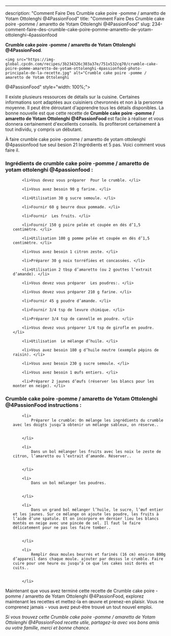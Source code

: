---
description: "Comment Faire Des Crumble cake poire -pomme / amaretto de Yotam Ottolenghi  @4PassionFood"
title: "Comment Faire Des Crumble cake poire -pomme / amaretto de Yotam Ottolenghi  @4PassionFood"
slug: 234-comment-faire-des-crumble-cake-poire-pomme-amaretto-de-yotam-ottolenghi-4passionfood

<p>
	<strong>Crumble cake poire -pomme / amaretto de Yotam Ottolenghi 
@4PassionFood</strong>. 
	
</p>
<p>
	
	<img src="https://img-global.cpcdn.com/recipes/3b234326c303a37e/751x532cq70/crumble-cake-poire-pomme-amaretto-de-yotam-ottolenghi-4passionfood-photo-principale-de-la-recette.jpg" alt="Crumble cake poire -pomme / amaretto de Yotam Ottolenghi 
@4PassionFood" style="width: 100%;">
	
	
</p>

Il existe plusieurs ressources de détails sur la cuisine. Certaines informations sont adaptées aux cuisiniers chevronnés et non à la personne moyenne. Il peut être déroutant d'apprendre tous les détails disponibles. La bonne nouvelle est que cette recette de <strong> Crumble cake poire -pomme / amaretto de Yotam Ottolenghi 
@4PassionFood </strong> est facile à réaliser et vous donnera certainement d'excellents conseils. Ils profiteront certainement à tout individu, y compris un débutant.

<!--inarticleads1-->

À faire crumble cake poire -pomme / amaretto de yotam ottolenghi 
@4passionfood tue seul besion 21 Ingrédients et 5 pas. Voici comment vous faire il.

<h3>Ingrédients de crumble cake poire -pomme / amaretto de yotam ottolenghi 
@4passionfood :</h3>

<ol>
	
		<li>Vous devez vous préparer  Pour le crumble. </li>
	
		<li>Vous avez besoin 90 g farine. </li>
	
		<li>Utilisation 30 g sucre semoule. </li>
	
		<li>Fournir 60 g beurre doux pommade. </li>
	
		<li>Fournir  Les fruits. </li>
	
		<li>Fournir 150 g poire pelée et coupée en dés d’1,5 centimètre. </li>
	
		<li>Utilisation 100 g pomme pelée et coupée en dés d’1,5 centimètre. </li>
	
		<li>Vous avez besoin 1 citron zeste. </li>
	
		<li>Préparer 30 g noix torréfiées et concassées. </li>
	
		<li>Utilisation 2 tbsp d’amaretto (ou 2 gouttes l’extrait d’amande). </li>
	
		<li>Vous devez vous préparer  Les poudres:. </li>
	
		<li>Vous devez vous préparer 210 g farine. </li>
	
		<li>Fournir 45 g poudre d’amande. </li>
	
		<li>Fournir 3/4 tsp de levure chimique. </li>
	
		<li>Préparer 3/4 tsp de cannelle en poudre. </li>
	
		<li>Vous devez vous préparer 1/4 tsp de girofle en poudre. </li>
	
		<li>Utilisation  Le mélange d’huile. </li>
	
		<li>Vous avez besoin 180 g d’huile neutre (exemple pépins de raisin). </li>
	
		<li>Vous avez besoin 230 g sucre semoule. </li>
	
		<li>Vous avez besoin 1 œufs entiers. </li>
	
		<li>Préparer 2 jaunes d’œufs (réserver les blancs pour les monter en neige). </li>
	
</ol>



<!--inarticleads2-->

<h3>Crumble cake poire -pomme / amaretto de Yotam Ottolenghi 
@4PassionFood instructions :</h3>

<ol>
	
		<li>
			Préparer le crumble: On mélange les ingrédients du crumble avec les doigts jusqu’à obtenir un mélange sableux, on réserve..
			
			
		</li>
	
		<li>
			Dans un bol mélanger les fruits avec les noix le zeste de citron, l’amaretto ou l’extrait d’amande. Réserver..
			
			
		</li>
	
		<li>
			Dans un bol mélanger les poudres.
			
			
		</li>
	
		<li>
			Dans un grand bol mélanger l’huile, le sucre, l’œuf entier et les jaunes. Sur ce mélange on ajoute les poudre, les fruits à l’aide d’une spatule. Et on incorpore en dernier lieu les blancs montés en neige avec une pincée de sel. Il faut le faire délicatement pour ne pas les faire tomber..
			
			
		</li>
	
		<li>
			Remplir deux moules beurrés et farinés (16 cm) environ 800g d’appareil dans chaque moule. ajouter par dessus le crumble. Faire cuire pour une heure ou jusqu’à ce que les cakes soit dorés et cuits..
			
			
		</li>
	
</ol>



<!--inarticleads1-->

<p>
Maintenant que vous avez terminé cette recette de Crumble cake poire -pomme / amaretto de Yotam Ottolenghi 
@4PassionFood, explorez maintenant les recettes et mettez-la en œuvre et prenez-en plaisir. Vous ne comprenez jamais - vous avez peut-être trouvé un tout nouvel emploi.
</p>

<p>
<i>Si vous trouvez cette Crumble cake poire -pomme / amaretto de Yotam Ottolenghi 
@4PassionFood recette utile, partagez-la avec vos bons amis ou votre famille, merci et bonne chance.</i>
</p>
